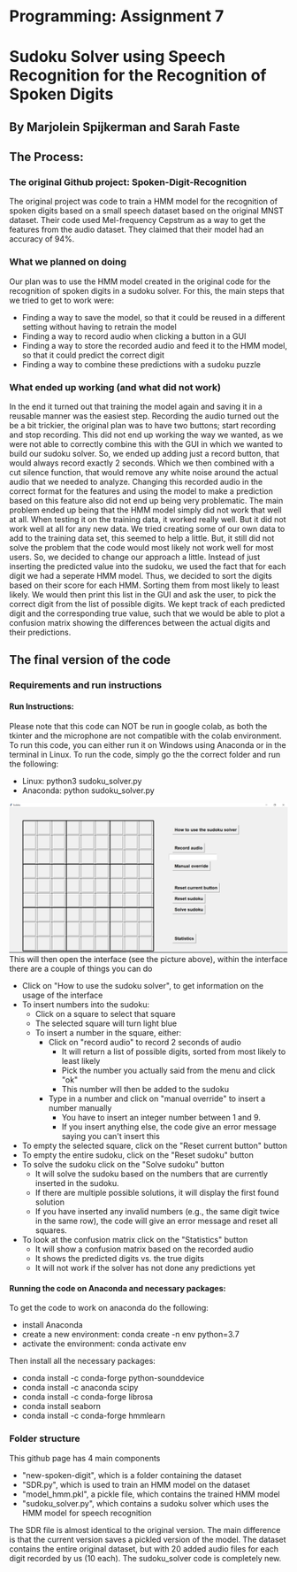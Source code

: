 # Programming: Assignment 7
# Sudoku Solver using Speech Recognition for the Recognition of Spoken Digits

## By Marjolein Spijkerman and Sarah Faste

## The Process: 
### The original Github project: Spoken-Digit-Recognition  
The original project was code to train a HMM model for the recognition of spoken digits based on a small speech dataset based on the original MNST dataset. Their code used Mel-frequency Cepstrum as a way to get the features from the audio dataset. They claimed that their model had an accuracy of 94%. 

### What we planned on doing
Our plan was to use the HMM model created in the original code for the recognition of spoken digits in a sudoku solver. For this, the main steps that we tried to get to work were:
- Finding a way to save the model, so that it could be reused in a different setting without having to retrain the model
- Finding a way to record audio when clicking a button in a GUI
- Finding a way to store the recorded audio and feed it to the HMM model, so that it could predict the correct digit
- Finding a way to combine these predictions with a sudoku puzzle

### What ended up working (and what did not work)
In the end it turned out that training the model again and saving it in a reusable manner was the easiest step. Recording the audio turned out the be a bit trickier, the original plan was to have two buttons; start recording and stop recording. This did not end up working the way we wanted, as we were not able to correctly combine this with the GUI in which we wanted to build our sudoku solver. So, we ended up adding just a record button, that would always record exactly 2 seconds. Which we then combined with a cut silence function, that would remove any white noise around the actual audio that we needed to analyze. Changing this recorded audio in the correct format for the features and using the model to make a prediction based on this feature also did not end up being very problematic. The main problem ended up being that the HMM model simply did not work that well at all. When testing it on the training data, it worked really well. But it did not work well at all for any new data. We tried creating some of our own data to add to the training data set, this seemed to help a little. But, it still did not solve the problem that the code would most likely not work well for most users. So, we decided to change our approach a little. Instead of just inserting the predicted value into the sudoku, we used the fact that for each digit we had a seperate HMM model. Thus, we decided to sort the digits based on their score for each HMM. Sorting them from most likely to least likely. We would then print this list in the GUI and ask the user, to pick the correct digit from the list of possible digits. We kept track of each predicted digit and the corresponding true value, such that we would be able to plot a confusion matrix showing the differences between the actual digits and their predictions. 

## The final version of the code

### Requirements and run instructions 
#### Run Instructions:
Please note that this code can NOT be run in google colab, as both the tkinter and the microphone are not compatible with the colab environment.
To run this code, you can either run it on Windows using Anaconda or in the terminal in Linux. To run the code, simply go the the correct folder and run the following:
- Linux: python3 sudoku_solver.py
- Anaconda: python sudoku_solver.py

![sudoku.png](https://github.com/MarjoleinSpijkerman/Spoken-Digit-Recognition/blob/master/sudoku.png)
This will then open the interface (see the picture above), within the interface there are a couple of things you can do
- Click on "How to use the sudoku solver", to get information on the usage of the interface
- To insert numbers into the sudoku:
  - Click on a square to select that square
  - The selected square will turn light blue
  - To insert a number in the square, either:
    - Click on "record audio" to record 2 seconds of audio
      - It will return a list of possible digits, sorted from most likely to least likely
      - Pick the number you actually said from the menu and click "ok"
      - This number will then be added to the sudoku 
    - Type in a number and click on "manual override" to insert a number manually
      - You have to insert an integer number between 1 and 9. 
      - If you insert anything else, the code give an error message saying you can't insert this
- To empty the selected square, click on the "Reset current button" button
- To empty the entire sudoku, click on the "Reset sudoku" button
- To solve the sudoku click on the "Solve sudoku" button
  - It will solve the sudoku based on the numbers that are currently inserted in the sudoku. 
  - If there are multiple possible solutions, it will display the first found solution
  - If you have inserted any invalid numbers (e.g., the same digit twice in the same row), the code will give an error message and reset all squares. 
- To look at the confusion matrix click on the "Statistics" button
  - It will show a confusion matrix based on the recorded audio
  - It shows the predicted digits vs. the true digits
  - It will not work if the solver has not done any predictions yet

#### Running the code on Anaconda and necessary packages: 
To get the code to work on anaconda do the following:
- install Anaconda
- create a new environment: conda create -n env python=3.7
- activate the environment: conda activate env

Then install all the necessary packages:
- conda install -c conda-forge python-sounddevice
- conda install -c anaconda scipy
- conda install -c conda-forge librosa
- conda install seaborn
- conda install -c conda-forge hmmlearn

### Folder structure 

This github page has 4 main components
- "new-spoken-digit", which is a folder containing the dataset
- "SDR.py", which is used to train an HMM model on the dataset
- "model_hmm.pkl", a pickle file, which contains the trained HMM model
- "sudoku_solver.py", which contains a sudoku solver which uses the HMM model for speech recognition

The SDR file is almost identical to the original version. The main difference is that the current version saves a pickled version of the model.
The dataset contains the entire original dataset, but with 20 added audio files for each digit recorded by us (10 each). 
The sudoku_solver code is completely new. 

